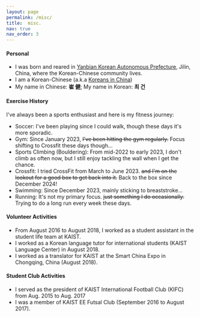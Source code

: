 ```yaml
---
layout: page
permalink: /misc/
title:  misc.
nav: true
nav_order: 3
---
```

<div class="misc">


<h4>Personal</h4>
<ul class="space_list">
    <li>I was born and reared in 
        <a href="https://en.wikipedia.org/wiki/Yanbian_Korean_Autonomous_Prefecture" target="_blank">Yanbian Korean Autonomous Prefecture,</a>        
        Jilin, China, where the Korean-Chinese community lives. 
    </li>  
    <li> I am a Korean-Chinese (a.k.a <a href="https://en.wikipedia.org/wiki/Koreans_in_China" target="_blank">Koreans in China</a>)</li>          
    <li>
My name in Chinese: <b>崔 健</b>; My name in Korean: <b>최 건</b></li>    
</ul>

<h4>Exercise History</h4>
I've always been a sports enthusiast and here is my fitness journey:

<ul class="space_list">
    <li> Soccer: I've been playing since I could walk, though these days it's more sporadic.</li>
    <li> Gym: Since January 2023, <strike>I've been hitting the gym regularly.</strike> Focus shifting to Crossfit these days though...</li>
    <li> Sports Climbing (Bouldering): From mid-2022 to early 2023, I don't climb as often now, but I still enjoy tackling the wall when I get the chance.</li>
    <li> Crossfit: I tried CrossFit from March to June 2023. <strike>and I'm on the lookout for a good box to get back into it.</strike> 
    Back to the box since December 2024!</li>
    <li> Swimming: Since December 2023, mainly sticking to breaststroke...</li>
    <li> Running: It's not my primary focus. <strike>just something I do occasionally.</strike> Trying to do a long run every week these days.</li>
</ul>


<h4>Volunteer Activities</h4>
<ul class="space_list">        
    <li>From August 2016 to August 2018, I worked as a student assistant in the student life team at KAIST.</li>
    <li>I worked as a Korean language tutor for international students (KAIST Language Center) in August 2018.</li>
    <li>I worked as a translator for KAIST at the Smart China Expo in Chongqing, China (August 2018).</li>    
</ul>


<h4> Student Club Activities</h4>
<ul class="space_list">
    <li>I served as the president of KAIST International Football Club (KIFC) from Aug. 2015 to Aug. 2017</li>
    <li>I was a member of KAIST EE Futsal Club (September 2016 to August 2017).</li>
</ul>

<br>


</div>
